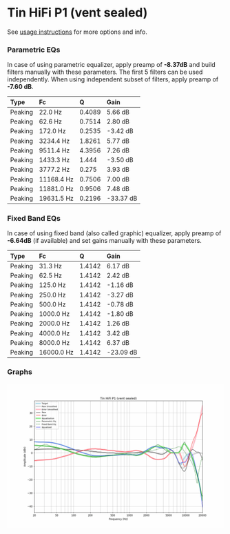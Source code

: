 # Tin HiFi P1 (vent sealed)
See [usage instructions](https://github.com/jaakkopasanen/AutoEq#usage) for more options and info.

### Parametric EQs
In case of using parametric equalizer, apply preamp of **-8.37dB** and build filters manually
with these parameters. The first 5 filters can be used independently.
When using independent subset of filters, apply preamp of **-7.60 dB**.

| Type    | Fc         |      Q | Gain      |
|:--------|:-----------|:-------|:----------|
| Peaking | 22.0 Hz    | 0.4089 | 5.66 dB   |
| Peaking | 62.6 Hz    | 0.7514 | 2.80 dB   |
| Peaking | 172.0 Hz   | 0.2535 | -3.42 dB  |
| Peaking | 3234.4 Hz  | 1.8261 | 5.77 dB   |
| Peaking | 9511.4 Hz  | 4.3956 | 7.26 dB   |
| Peaking | 1433.3 Hz  | 1.444  | -3.50 dB  |
| Peaking | 3777.2 Hz  | 0.275  | 3.93 dB   |
| Peaking | 11168.4 Hz | 0.7506 | 7.00 dB   |
| Peaking | 11881.0 Hz | 0.9506 | 7.48 dB   |
| Peaking | 19631.5 Hz | 0.2196 | -33.37 dB |

### Fixed Band EQs
In case of using fixed band (also called graphic) equalizer, apply preamp of **-6.64dB**
(if available) and set gains manually with these parameters.

| Type    | Fc         |      Q | Gain      |
|:--------|:-----------|:-------|:----------|
| Peaking | 31.3 Hz    | 1.4142 | 6.17 dB   |
| Peaking | 62.5 Hz    | 1.4142 | 2.42 dB   |
| Peaking | 125.0 Hz   | 1.4142 | -1.16 dB  |
| Peaking | 250.0 Hz   | 1.4142 | -3.27 dB  |
| Peaking | 500.0 Hz   | 1.4142 | -0.78 dB  |
| Peaking | 1000.0 Hz  | 1.4142 | -1.80 dB  |
| Peaking | 2000.0 Hz  | 1.4142 | 1.26 dB   |
| Peaking | 4000.0 Hz  | 1.4142 | 3.42 dB   |
| Peaking | 8000.0 Hz  | 1.4142 | 6.37 dB   |
| Peaking | 16000.0 Hz | 1.4142 | -23.09 dB |

### Graphs
![](./Tin%20HiFi%20P1%20(vent%20sealed).png)